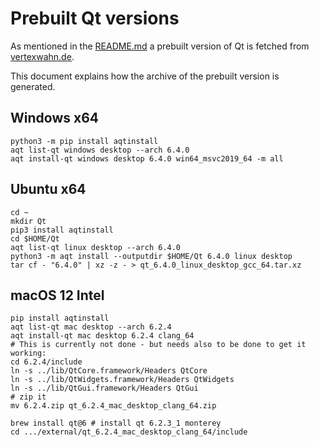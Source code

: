 # Prebuilt Qt versions

As mentioned in the [README.md](../README.md) a prebuilt version of Qt is fetched from [vertexwahn.de](https://vertexwahn.de/).

This document explains how the archive of the prebuilt version is generated.

## Windows x64

```shell
python3 -m pip install aqtinstall
aqt list-qt windows desktop --arch 6.4.0
aqt install-qt windows desktop 6.4.0 win64_msvc2019_64 -m all
```

## Ubuntu x64

```shell
cd ~
mkdir Qt
pip3 install aqtinstall
cd $HOME/Qt
aqt list-qt linux desktop --arch 6.4.0
python3 -m aqt install --outputdir $HOME/Qt 6.4.0 linux desktop
tar cf - "6.4.0" | xz -z - > qt_6.4.0_linux_desktop_gcc_64.tar.xz
```

## macOS 12 Intel

```shell
pip install aqtinstall
aqt list-qt mac desktop --arch 6.2.4
aqt install-qt mac desktop 6.2.4 clang_64
# This is currently not done - but needs also to be done to get it working:
cd 6.2.4/include
ln -s ../lib/QtCore.framework/Headers QtCore
ln -s ../lib/QtWidgets.framework/Headers QtWidgets
ln -s ../lib/QtGui.framework/Headers QtGui
# zip it
mv 6.2.4.zip qt_6.2.4_mac_desktop_clang_64.zip

brew install qt@6 # install qt 6.2.3_1 monterey
cd .../external/qt_6.2.4_mac_desktop_clang_64/include
```
